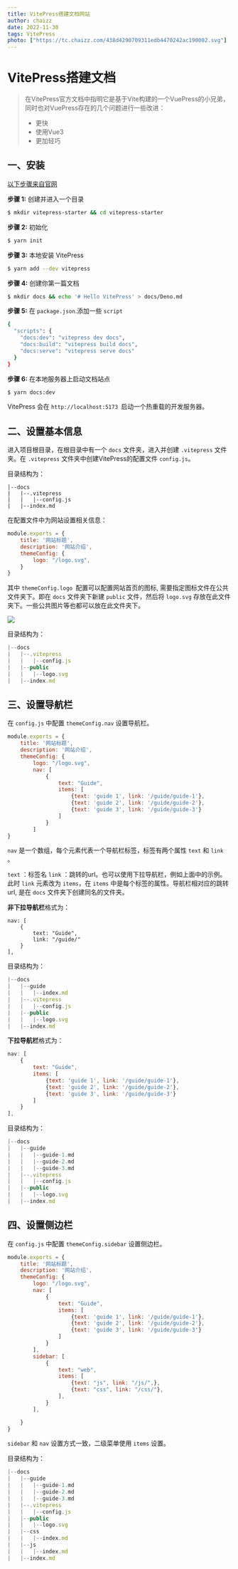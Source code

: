 ```yaml
---
title: VitePress搭建文档网站
author: chaizz
date: 2022-11-30
tags: VitePress
photo: ["https://tc.chaizz.com/438d4290709311edb4470242ac190002.svg"]
---
```


<!--more-->

# VitePress搭建文档

> 在VitePress官方文档中指明它是基于Vite构建的一个VuePress的小兄弟，同时也对VuePress存在的几个问题进行一些改进：
>
> - 更快
> - 使用Vue3
> - 更加轻巧

## 一、安装

[以下步骤来自官网](https://vitejs.cn/vitepress/guide/getting-started.html)

**步骤 1:** 创建并进入一个目录

```sh
$ mkdir vitepress-starter && cd vitepress-starter
```

**步骤 2:** 初始化

```sh
$ yarn init
```

**步骤 3:** 本地安装 VitePress

```sh
$ yarn add --dev vitepress
```

**步骤 4:** 创建你第一篇文档

```sh
$ mkdir docs && echo '# Hello VitePress' > docs/Deno.md
```

**步骤 5:** 在 `package.json`.添加一些 `script`

```sh
{
  "scripts": {
    "docs:dev": "vitepress dev docs",
    "docs:build": "vitepress build docs",
    "docs:serve": "vitepress serve docs"
  }
}
```

**步骤 6:** 在本地服务器上启动文档站点

```sh
$ yarn docs:dev
```

VitePress 会在 `http://localhost:5173 `启动一个热重载的开发服务器。

## 二、设置基本信息

进入项目根目录，在根目录中有一个 `docs` 文件夹，进入并创建 `.vitepress` 文件夹。在 `.vitepress` 文件夹中创建VitePress的配置文件 `config.js`。

目录结构为：

```
|--docs
|	|--.vitepress
|	|	|--config.js
|	|--index.md
```

在配置文件中为网站设置相关信息：

```js
module.exports = {
    title: '网站标题',
    description: '网站介绍',
    themeConfig: {
        logo: "/logo.svg",
    }
}
```

其中 `themeConfig.logo `配置可以配置网站首页的图标, 需要指定图标文件在公共文件夹下。即在 `docs` 文件夹下新建 `public` 文件，然后将 `logo.svg` 存放在此文件夹下。一些公共图片等也都可以放在此文件夹下。

![](https://tc.chaizz.com/d963f51c709711edb4470242ac190002.png)

目录结构为：

```js
|--docs
|	|--.vitepress
|	|	|--config.js
|	|--public
|	|	|--logo.svg
|	|--index.md
```

## 三、设置导航栏

在 `config.js` 中配置 `themeConfig.nav` 设置导航栏。

```js
module.exports = {
    title: '网站标题',
    description: '网站介绍',
    themeConfig: {
        logo: "/logo.svg",
        nav: [
            {
                text: "Guide",
                items: [
                    {text: 'guide 1', link: '/guide/guide-1'},
                    {text: 'guide 2', link: '/guide/guide-2'},
                    {text: 'guide 3', link: '/guide/guide-3'}
                ]
            }
        ]
}
```

`nav` 是一个数组，每个元素代表一个导航栏标签，标签有两个属性 `text` 和 `link` 。

`text` ：标签名 `link` ：跳转的url。也可以使用下拉导航栏，例如上面中的示例。此时 `link` 元素改为 `items`，在 `items` 中是每个标签的属性。导航栏相对应的跳转url, 是在 `docs` 文件夹下创建同名的文件夹。

**非下拉导航栏**格式为：

```
nav: [
    {
        text: "Guide",
        link: "/guide/"
    }
],
```

目录结构为：

```js
|--docs
|	|--guide
|	|	|--index.md
|	|--.vitepress
|	|	|--config.js
|	|--public
|	|	|--logo.svg
|	|--index.md
```

**下拉导航栏**格式为：

```js
nav: [
    {
        text: "Guide",
        items: [
            {text: 'guide 1', link: '/guide/guide-1'},
            {text: 'guide 2', link: '/guide/guide-2'},
            {text: 'guide 3', link: '/guide/guide-3'}
        ]
    }
],
```

目录结构为：

```js
|--docs
|	|--guide
|	|	|--guide-1.md
|	|	|--guide-2.md
|	|	|--guide-3.md
|	|--.vitepress
|	|	|--config.js
|	|--public
|	|	|--logo.svg
|	|--index.md
```

## 四、设置侧边栏

在 `config.js` 中配置 `themeConfig.sidebar` 设置侧边栏。

```js
module.exports = {
    title: '网站标题',
    description: '网站介绍',
    themeConfig: {
        logo: "/logo.svg",
        nav: [
            {
                text: "Guide",
                items: [
                    {text: 'guide 1', link: '/guide/guide-1'},
                    {text: 'guide 2', link: '/guide/guide-2'},
                    {text: 'guide 3', link: '/guide/guide-3'}
                ]
            }
        ],
        sidebar: [
            {
                text: "web",
                items: [
                    {text: "js", link: "/js/",},
                    {text: "css", link: "/css/"},
                ],
            }
        ],

    }
}
```

`sidebar` 和 `nav` 设置方式一致，二级菜单使用 `items` 设置。

目录结构为：

```js
|--docs
|	|--guide
|	|	|--guide-1.md
|	|	|--guide-2.md
|	|	|--guide-3.md
|	|--.vitepress
|	|	|--config.js
|	|--public
|	|	|--logo.svg
|	|--css
|	|	|--index.md
|	|--js
|	|	|--index.md
|	|--index.md
```
